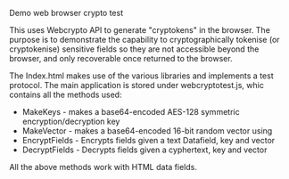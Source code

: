 Demo web browser crypto test

This uses Webcrypto API to generate "cryptokens" in the browser.  The purpose is to demonstrate the capability to cryptographically tokenise (or cryptokenise) sensitive fields so they are not accessible beyond the browser, and only recoverable once returned to the browser.

The Index.html makes use of the various libraries and implements a test protocol.  The main application is stored under webcryptotest.js, whic contains all the methods used:
- MakeKeys - makes a base64-encoded AES-128 symmetric encryption/decryption key
- MakeVector - makes a base64-encoded 16-bit random vector using 
- EncryptFields - Encrypts fields given a text Datafield, key and vector
- DecryptFields - Decrypts fields given a cyphertext, key and vector

All the above methods work with HTML data fields.


